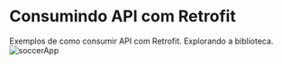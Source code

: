 # Consumindo API com Retrofit
Exemplos de como consumir API com Retrofit. Explorando a biblioteca.
![soccerApp](https://user-images.githubusercontent.com/7034344/74861987-0e304e00-532a-11ea-8382-cd114481cefb.png)

